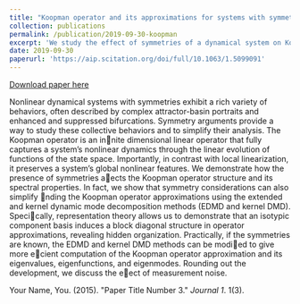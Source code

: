```yaml
---
title: "Koopman operator and its approximations for systems with symmetries"
collection: publications
permalink: /publication/2019-09-30-koopman
excerpt: 'We study the effect of symmetries of a dynamical system on Koopman operator and its approximations, euch as EDMD.'
date: 2019-09-30
paperurl: 'https://aip.scitation.org/doi/full/10.1063/1.5099091'
---
```


<a href='http://academicpages.github.io/files/paper3.pdf'>Download paper here</a>

Nonlinear dynamical systems with symmetries exhibit a rich variety of behaviors, often described by complex attractor-basin portraits and
enhanced and suppressed bifurcations. Symmetry arguments provide a way to study these collective behaviors and to simplify their analysis.
The Koopman operator is an innite dimensional linear operator that fully captures a system’s nonlinear dynamics through the linear evolution
of functions of the state space. Importantly, in contrast with local linearization, it preserves a system’s global nonlinear features. We demonstrate how the presence of symmetries aects the Koopman operator structure and its spectral properties. In fact, we show that symmetry
considerations can also simplify nding the Koopman operator approximations using the extended and kernel dynamic mode decomposition
methods (EDMD and kernel DMD). Specically, representation theory allows us to demonstrate that an isotypic component basis induces
a block diagonal structure in operator approximations, revealing hidden organization. Practically, if the symmetries are known, the EDMD
and kernel DMD methods can be modied to give more ecient computation of the Koopman operator approximation and its eigenvalues,
eigenfunctions, and eigenmodes. Rounding out the development, we discuss the eect of measurement noise.

Your Name, You. (2015). "Paper Title Number 3." <i>Journal 1</i>. 1(3).